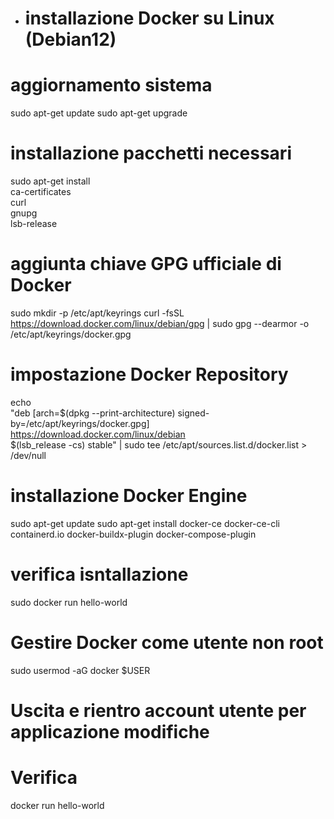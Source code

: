 
-   #   installazione Docker su Linux (Debian12)

#   aggiornamento sistema
sudo apt-get update
sudo apt-get upgrade

#   installazione pacchetti necessari
sudo apt-get install \
    ca-certificates \
    curl \
    gnupg \
    lsb-release

#   aggiunta chiave GPG ufficiale di Docker
sudo mkdir -p /etc/apt/keyrings
curl -fsSL https://download.docker.com/linux/debian/gpg | sudo gpg --dearmor -o /etc/apt/keyrings/docker.gpg

#   impostazione Docker Repository
echo \
  "deb [arch=$(dpkg --print-architecture) signed-by=/etc/apt/keyrings/docker.gpg] https://download.docker.com/linux/debian \
  $(lsb_release -cs) stable" | sudo tee /etc/apt/sources.list.d/docker.list > /dev/null

#   installazione Docker Engine
sudo apt-get update
sudo apt-get install docker-ce docker-ce-cli containerd.io docker-buildx-plugin docker-compose-plugin

#   verifica isntallazione
sudo docker run hello-world

#   Gestire Docker come utente non root
sudo usermod -aG docker $USER
#   Uscita e rientro account utente per applicazione modifiche

#   Verifica
docker run hello-world


